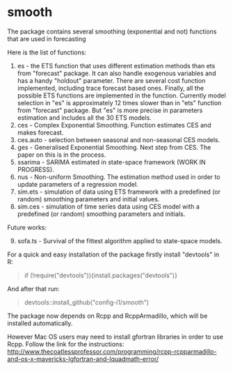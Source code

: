 # smooth
The package contains several smoothing (exponential and not) functions that are used in forecasting

Here is the list of functions:

1. es - the ETS function that uses different estimation methods than ets from "forecast" package. It can also handle exogenous variables and has a handy "holdout" parameter. There are several cost function implemented, including trace forecast based ones. Finally, all the possible ETS functions are implemented in the function. Currently model selection in "es" is approximately 12 times slower than in "ets" function from "forecast" package. But "es" is more precise in parameters estimation and includes all the 30 ETS models.
2. ces - Complex Exponential Smoothing. Function estimates CES and makes forecast.
3. ces.auto - selection between seasonal and non-seasonal CES models.
4. ges - Generalised Exponential Smoothing. Next step from CES. The paper on this is in the process.
5. ssarima - SARIMA estimated in state-space framework (WORK IN PROGRESS).
6. nus - Non-uniform Smoothing. The estimation method used in order to update parameters of a regression model.
7. sim.ets - simulation of data using ETS framework with a predefined (or random) smoothing parameters and initial values.
8. sim.ces - simulation of time series data using CES model with a predefined (or random) smoothing parameters and initials.

Future works:

9. sofa.ts - Survival of the fittest algorithm applied to state-space models.

For a quick and easy installation of the package firstly install "devtools" in R:
> if (!require("devtools")){install.packages("devtools")}

And after that run:

> devtools::install_github("config-i1/smooth")

The package now depends on Rcpp and RcppArmadillo, which will be installed automatically.

However Mac OS users may need to install gfortran libraries in order to use Rcpp. Follow the link for the instructions: http://www.thecoatlessprofessor.com/programming/rcpp-rcpparmadillo-and-os-x-mavericks-lgfortran-and-lquadmath-error/
